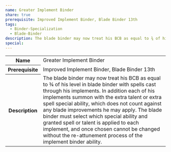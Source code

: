 ```yaml
---
name: Greater Implement Binder
share: true
prerequisite: Improved Implement Binder, Blade Binder 13th
tags:
  - Binder-Specialization
  - Blade-Binder
description: The blade binder may now treat his BCB as equal to ¾ of his level in blade binder with spells cast through his implements. In addition each of his implements summon with the extra talent or extra spell special ability, which does not count against any blade improvements he may apply. The blade binder must select which special ability and granted spell or talent is applied to each implement, and once chosen cannot be changed without the re-attunement process of the implement binder ability.
special: 
---
```


<p><span style="overflow-x: auto;"><table><tbody><tr><th>Name</th><td>Greater Implement Binder</td></tr><tr><th>Prerequisite</th><td>Improved Implement Binder, Blade Binder 13th</td></tr><tr><th>Description</th><td>The blade binder may now treat his BCB as equal to ¾ of his level in blade binder with spells cast through his implements. In addition each of his implements summon with the extra talent or extra spell special ability, which does not count against any blade improvements he may apply. The blade binder must select which special ability and granted spell or talent is applied to each implement, and once chosen cannot be changed without the re-attunement process of the implement binder ability.</td></tr></tbody></table></span></p>